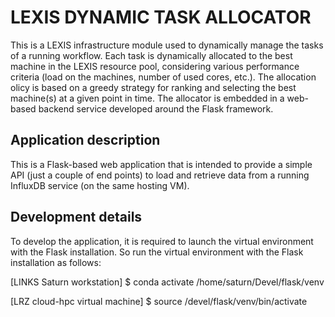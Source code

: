 # LEXIS DYNAMIC TASK ALLOCATOR
This is a LEXIS infrastructure module used to dynamically manage the tasks of a running workflow. Each task is dynamically allocated to the best machine in the LEXIS resource pool, considering various performance criteria (load on the machines, number of used cores, etc.). The allocation olicy is based on a greedy strategy for ranking and selecting the best machine(s) at a given point in time. The allocator is embedded in a web-based backend service developed around the Flask framework. 

## Application description
This is a Flask-based web application that is intended to provide a simple API (just a couple of end points) to load and retrieve data from a running InfluxDB service (on the same hosting VM).

## Development details
To develop the application, it is required to launch the virtual environment with the Flask installation.
So run the virtual environment with the Flask installation as follows:

[LINKS Saturn workstation] $ conda activate /home/saturn/Devel/flask/venv

[LRZ cloud-hpc virtual machine] $ source /devel/flask/venv/bin/activate
